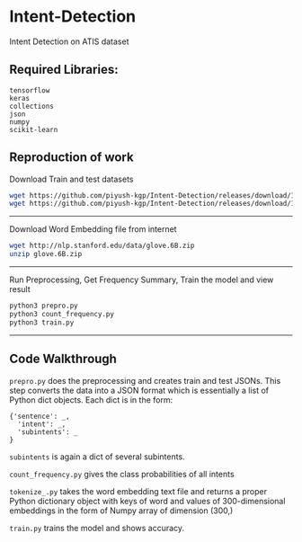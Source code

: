 # Intent-Detection
Intent Detection on ATIS dataset

## Required Libraries:
```
tensorflow
keras
collections
json
numpy
scikit-learn
```

## Reproduction of work
Download Train and test datasets
```bash
wget https://github.com/piyush-kgp/Intent-Detection/releases/download/1.0/atis-2.train.w-intent.iob.3.txt
wget https://github.com/piyush-kgp/Intent-Detection/releases/download/1.0/atis.test.w-intent.iob.2.txt
```

---
Download Word Embedding file from internet
```bash
wget http://nlp.stanford.edu/data/glove.6B.zip
unzip glove.6B.zip
```

---
Run Preprocessing, Get Frequency Summary, Train the model and view result
```bash
python3 prepro.py
python3 count_frequency.py
python3 train.py
```
---
## Code Walkthrough
`prepro.py` does the preprocessing and creates train and test JSONs.
This step converts the data into a JSON format which is essentially
a list of Python dict objects. Each dict is in the form:
```
{'sentence': _,
  'intent': _,
  'subintents': _
}
```

`subintents` is again a dict of several subintents.


`count_frequency.py` gives the class probabilities of all intents


`tokenize_.py` takes the word embedding text file and returns a proper Python
 dictionary object with keys of word and values of 300-dimensional embeddings in the form
 of Numpy array of dimension (300,)

 `train.py`  trains the model and shows accuracy.
